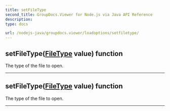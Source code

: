 ```yaml
---
title: setFileType
second_title: GroupDocs.Viewer for Node.js via Java API Reference
description: 
type: docs

url: /nodejs-java/groupdocs.viewer/loadoptions/setfiletype/
---
```


## setFileType([FileType](../../filetype) value)  function

 The type of the file to open.
 


---


## setFileType([FileType](../../filetype) value)  function

 The type of the file to open.
 


---


